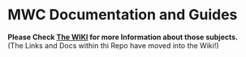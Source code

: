 # MWC Documentation and Guides

**Please Check [The WIKI](/wiki) for more Information about those subjects.**<br> (The Links and Docs within thi Repo have moved into the Wiki!)

